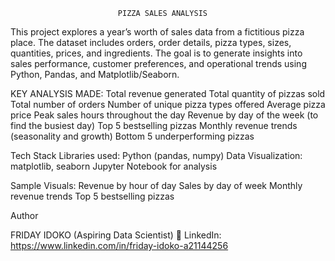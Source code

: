                             PIZZA SALES ANALYSIS
This project explores a year’s worth of sales data from a fictitious pizza place. The dataset includes orders, order details, pizza types, sizes, quantities, prices, and ingredients.
The goal is to generate insights into sales performance, customer preferences, and operational trends using Python, Pandas, and Matplotlib/Seaborn.

KEY ANALYSIS MADE:
Total revenue generated
Total quantity of pizzas sold
Total number of orders
Number of unique pizza types offered
Average pizza price
Peak sales hours throughout the day
Revenue by day of the week (to find the busiest day)
Top 5 bestselling pizzas
Monthly revenue trends (seasonality and growth)
Bottom 5 underperforming pizzas

Tech Stack Libraries used:
Python (pandas, numpy)
Data Visualization: matplotlib, seaborn
Jupyter Notebook for analysis

Sample Visuals:
Revenue by hour of day
Sales by day of week
Monthly revenue trends
Top 5 bestselling pizzas

Author

FRIDAY IDOKO
(Aspiring Data Scientist)
🔗 LinkedIn: https://www.linkedin.com/in/friday-idoko-a21144256
